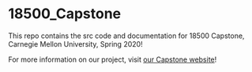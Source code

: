 # 18500_Capstone
This repo contains the src code and documentation for 18500 Capstone, Carnegie Mellon University, Spring 2020!

For more information on our project, visit [our Capstone website](http://course.ece.cmu.edu/~ece500/projects/s20-teame1/)!

